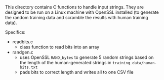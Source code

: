 This directory contains C functions to handle input strings. 
They are designed to be run on a Linux machine with OpenSSL installed (to generate the random training data and scramble the results with human training data).

Specifics: 
- readbits.c
    - class function to read bits into an array
- randgen.c
    - uses OpenSSL `RAND_bytes` to generate 5 random strings based on the length of the human-generated strings in `training_data/human-bits.txt`
    - pads bits to correct length and writes all to one CSV file
